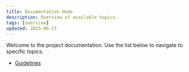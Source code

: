```yaml
---
title: Documentation Home
description: Overview of available topics.
tags: [overview]
updated: 2025-06-21
---
```


Welcome to the project documentation. Use the list below to navigate to specific topics.

- [Guidelines](AGENTS.md)

